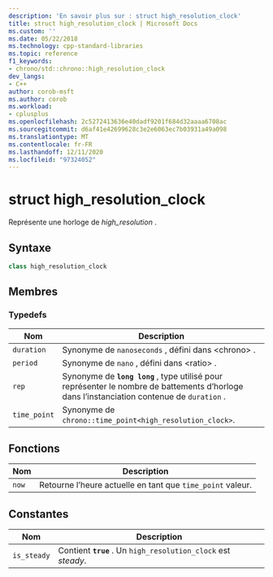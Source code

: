 ```yaml
---
description: 'En savoir plus sur : struct high_resolution_clock'
title: struct high_resolution_clock | Microsoft Docs
ms.custom: ''
ms.date: 05/22/2018
ms.technology: cpp-standard-libraries
ms.topic: reference
f1_keywords:
- chrono/std::chrono::high_resolution_clock
dev_langs:
- C++
author: corob-msft
ms.author: corob
ms.workload:
- cplusplus
ms.openlocfilehash: 2c5272413636e40dadf9201f684d32aaaa6708ac
ms.sourcegitcommit: d6af41e42699628c3e2e6063ec7b03931a49a098
ms.translationtype: MT
ms.contentlocale: fr-FR
ms.lasthandoff: 12/11/2020
ms.locfileid: "97324052"
---
```

# <a name="high_resolution_clock-struct"></a>struct high_resolution_clock

Représente une horloge de *high_resolution* .

## <a name="syntax"></a>Syntaxe

```cpp
class high_resolution_clock
```

## <a name="members"></a>Membres

### <a name="typedefs"></a>Typedefs

|Nom|Description|
|----------|-----------------|
|`duration`|Synonyme de `nanoseconds` , défini dans \<chrono> .|
|`period`|Synonyme de `nano` , défini dans \<ratio> .|
|`rep`|Synonyme de **`long long`** , type utilisé pour représenter le nombre de battements d’horloge dans l’instanciation contenue de `duration` .|
|`time_point`|Synonyme de `chrono::time_point<high_resolution_clock>`.|

## <a name="functions"></a>Fonctions

|Nom|Description|
|-|-|
|`now`|Retourne l’heure actuelle en tant que `time_point` valeur.|

## <a name="constants"></a>Constantes

|Nom|Description|
|----------|-----------------|
|`is_steady`|Contient **`true`** . Un `high_resolution_clock` est *steady*.|
